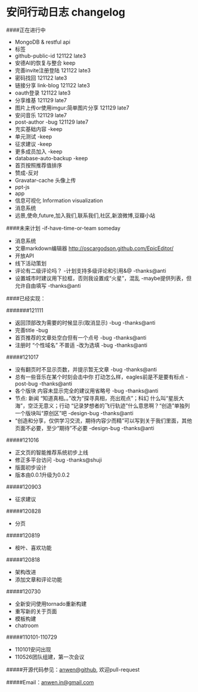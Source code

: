 安问行动日志 changelog
========

####正在进行中

* MongoDB & restful api
* 标签
* github-public-id 121122 late3
* 安德AI的恢复与整合 keep
* 完善invite注册登陆 121122 late3
* 密码找回 121122 late3
* 链接分享 link-blog 121122 late3
* oauth登录 121122 late3
* 分享维基 121129 late7
* 图片上传or使用imgur:简单图片分享 121129 late7
* 安问音乐 121129 late7
* post-author -bug 121129 late7
* 充实基础内容 -keep
* 单元测试 -keep
* 征求建议 -keep
* 更多成员加入 -keep
* database-auto-backup -keep
* 首页按照推荐值排序
* 赞成-反对
* Gravatar-cache 头像上传 
* ppt-js
* app
* 信息可视化 Information visualization
* 消息系统
* 远景,使命,future,加入我们,联系我们,社区,新浪微博,豆瓣小站

####未来计划 -if-have-time-or-team someday
* 消息系统
* 文章markdown编辑器 http://oscargodson.github.com/EpicEditor/
* 开放API
* 线下活动策划
* 评论有二级评论吗？ -计划支持多级评论和引用&@ -thanks@anti
* 设置城市时建议用下拉框，否则我设置成“火星”，混乱 -maybe提供列表，但允许自由填写 -thanks@anti

####已经实现：

#######121111
* 返回顶部改为需要的时候显示(取消显示) -bug -thanks@anti
* 完善title -bug
* 首页推荐的文章处空白但有一个点号 -bug -thanks@anti
* 注册时 “个性域名” 不普适 -改为选填 -bug -thanks@anti

#####121017
* 没有翻页时不显示页数，并提示暂无文章 -bug -thanks@anti
* 总有一些音乐在某个时刻会击中你 打动怎么样，eagles前是不是要有标点 -post-bug -thanks@anti
* 各个版块 内容未显示完全的建议用省略号 -bug -thanks@anti
* 节点: 新闻 “知道真相。。”改为“探寻真相，亮出观点”；科幻 什么叫“星辰大海”，空泛无意义；行动 “记录梦想者的飞行轨迹”什么意思啊？“创造”单独列一个版块叫“原创区”吧 -design-bug -thanks@anti
* “创造和分享，仅供学习交流，期待内容少而精”可以写到关于我们里面，其他页面不必要，至少“期待”不必要 -design-bug -thanks@anti

#####121016
* 正文页的智能推荐系统初步上线
* 修正多平台访问 -bug -thanks@shuji
*  版面初步设计
*  版本由0.0.1升级为0.0.2

#####120903
* 征求建议

#####120828
* 分页

#####120819
* 桉叶、喜欢功能

#####120818
* 架构改进
* 添加文章和评论功能

#####120730
* 全新安问使用tornado重新构建
* 重写新的关于页面
* 模板构建
* chatroom

#####110101-110729
* 110101安问出现
* 110526团队组建，第一次会议

#####开源代码参见：[anwen@github](https://github.com/askender/anwen.in ), 欢迎pull-request

#####Email：anwen.in@gmail.com